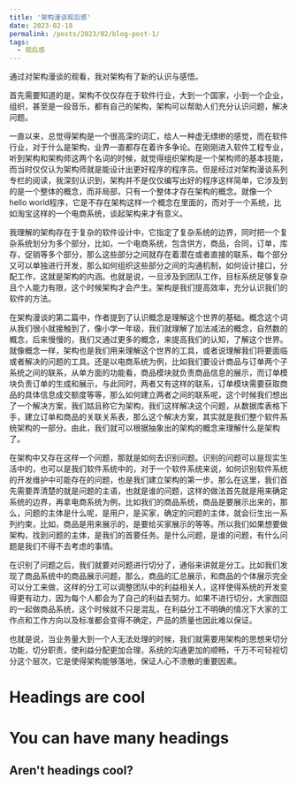 ```yaml
---
title: '架构漫谈观后感'
date: 2023-02-18
permalink: /posts/2023/02/blog-post-1/
tags:
  - 观后感
---
```


通过对架构漫谈的观看，我对架构有了新的认识与感悟。

首先需要知道的是，架构不仅仅存在于软件行业，大到一个国家，小到一个企业，组织，甚至是一段音乐，都有自己的架构，架构可以帮助人们充分认识问题，解决问题。

一直以来，总觉得架构是一个很高深的词汇，给人一种虚无缥缈的感觉，而在软件行业，对于什么是架构，业界一直都存在着许多争论。在刚刚进入软件工程专业，听到架构和架构师这两个名词的时候，就觉得组织架构是一个架构师的基本技能，而当时仅仅认为架构师就是能设计出更好程序的程序员。但是经过对架构漫谈系列专栏的阅读，我深刻认识到，架构并不是仅仅编写出好的程序这样简单，它涉及到的是一个整体的概念，而非局部，只有一个整体才存在架构的概念。就像一个hello world程序，它是不存在架构这样一个概念在里面的，而对于一个系统，比如淘宝这样的一个电商系统，谈起架构来才有意义。

我理解的架构存在于复杂的软件设计中，它指定了复杂系统的边界，同时把一个复杂系统划分为多个部分，比如，一个电商系统，包含供方，商品，合同，订单，库存，促销等多个部分，那么这些部分之间就存在着潜在或者直接的联系，每个部分又可以单独进行开发，那么如何组织这些部分之间的沟通机制，如何设计接口，分配工作，这就是架构的内涵。也就是说，一旦涉及到团队工作，目标系统足够复杂且个人能力有限，这个时候架构才会产生。架构是我们提高效率，充分认识我们的软件的方法。

在架构漫谈的第二篇中，作者提到了认识概念是理解这个世界的基础。概念这个词从我们很小就接触到了，像小学一年级，我们就理解了加法减法的概念，自然数的概念，后来慢慢的，我们又通过更多的概念，来提高我们的认知，了解这个世界。就像概念一样，架构也是我们用来理解这个世界的工具，或者说理解我们将要面临或者解决的问题的工具。还是以电商系统为例，比如我们要设计商品与订单两个子系统之间的联系，从单方面的功能看，商品模块就负责商品信息的展示，而订单模块负责订单的生成和展示，与此同时，两者又有这样的联系，订单模块需要获取商品的具体信息成交额度等等，那么如何建立两者之间的联系呢，这个时候我们想出了一个解决方案，我们姑且称它为架构，我们这样解决这个问题，从数据库表格下手，建立订单和商品的关联关系表，那么这个解决方案，其实就是我们整个软件系统架构的一部分。由此，我们就可以根据抽象出的架构的概念来理解什么是架构了。

在架构中又存在这样一个问题，那就是如何去识别问题。识别的问题可以是现实生活中的，也可以是我们软件系统中的，对于一个软件系统来说，如何识别软件系统的开发维护中可能存在的问题，也是我们建立架构的第一步。那么在这里，我们首先需要弄清楚的就是问题的主语，也就是谁的问题，这样的做法首先就是用来确定系统的边界，再拿电商系统为例，比如我们的商品系统，商品是要展示出来的，那么，问题的主体是什么呢，是用户，是买家，确定的问题的主体，就会衍生出一系列约束，比如，商品是用来展示的，是要给买家展示的等等。所以我们如果想要做架构，找到问题的主体，是我们的首要任务。是什么问题，是谁的问题，有什么问题是我们不得不去考虑的事情。

在识别了问题之后，我们就要对问题进行切分了，通俗来讲就是分工。比如我们发现了商品系统中的商品展示问题，那么，商品的汇总展示，和商品的个体展示完全可以分工来做，这样的分工可以调整团队中的利益相关人，这样使得系统的开发变得更有动力，因为每个人都会为了自己的利益去努力。如果不进行切分，大家囫囵的一起做商品系统，这个时候就不只是混乱，在利益分工不明确的情况下大家的工作点和工作方向以及标准都会变得不确定，产品的质量也因此难以保证。

也就是说，当业务量大到一个人无法处理的时候，我们就需要用架构的思想来切分功能，切分职责，使利益分配更加合理，系统的沟通更加的顺畅，千万不可轻视切分这个层次，它是使得架构能够落地，保证人心不溃散的重要因素。

Headings are cool
======

You can have many headings
======

Aren't headings cool?
------
